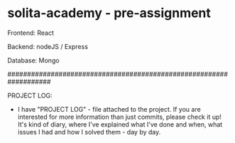 # solita-academy - pre-assignment

Frontend: React

Backend: nodeJS / Express

Database: Mongo

###################################################################

PROJECT LOG:
  - I have "PROJECT LOG" - file attached to the project. If you are interested for more information than just commits, please check it up! It's kind of diary, where       I've explained what I've done and when, what issues I had and how I solved them - day by day.

